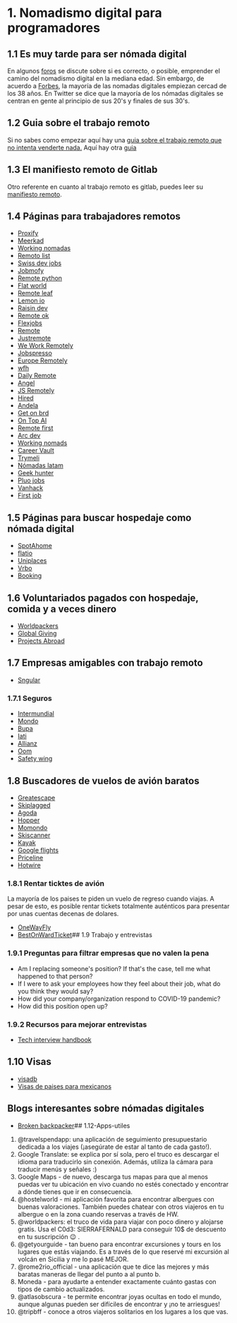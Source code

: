 # 1. Nomadismo digital para programadores



## 1.1 Es muy tarde para ser nómada digital

En algunos
[foros](https://nomadlist.com/forum/t/is-it-too-late-to-become-a-digital-nomad-at-40/4750)
se discute sobre si es correcto, o posible, emprender el camino del
nomadismo digital en la mediana edad. Sin embargo, de acuerdo a
[Forbes](https://www.forbes.com/sites/elainepofeldt/2018/08/30/digital-nomadism-goes-mainstream/),
la mayoría de las nomadas digitales empiezan cercad de los 38 años. En
Twitter se dice que la mayoría de los nómadas digitales se centran en
gente al principio de sus 20\'s y finales de sus 30\'s.

## 1.2 Guia sobre el trabajo remoto

Si no sabes como empezar aquí hay una [guia sobre el trabajo remoto que
no intenta venderte
nada.](https://blog.stephsmith.io/the-guide-to-remote-work/) Aquí hay
otra [guia](https://www.guiatrabajoremoto.cl/)

## 1.3 El manifiesto remoto de Gitlab

Otro referente en cuanto al trabajo remoto es gitlab, puedes leer su
[manifiesto
remoto](https://about.gitlab.com/company/culture/all-remote/guide/).

## 1.4 Páginas para trabajadores remotos

-   [Proxify](https://career.proxify.io/)
-   [Meerkad](https://meerkad.com/)
-   [Working nomadas](https://workingNomads.org) 
-   [Remoto list](https://remotolist.com/)
-   [Swiss dev jobs](https://swissdevjobs.ch/)
-   [Jobmofy](https://jobmofy.com)
-   [Remote python](https://remotepython.com/jobs)
-   [Flat world](https://flatworld.co)
-   [Remote leaf](https://remoteleaf.com)
-   [Lemon io](https://lemon.io)
-   [Raisin dev](https://raisin.dev)
-   [Remote ok](https://remoteok.io)
-   [Flexjobs](https://www.flexjobs.com/)
-   [Remote](https://remote.co)
-   [Justremote](https://justremote.co)
-   [We Work Remotely](https://weworkremotely.com)
-   [Jobspresso](https://jobspresso.co)
-   [Europe Remotely](https://europeremotely.com)
-   [wfh](https://wfh.io)
-   [Daily Remote](https://dailyremote.com)
-   [Angel](https://angel.co)
-   [JS Remotely](https://jsremotely.com)
-   [Hired](https://hired.com)
-   [Andela](https://andela.com/for-engineers/)
-   [Get on brd](https://www.getonbrd.com/)
-   [On Top AI](https://www.ontop.ai/)
-   [Remote first](https://remotefirst.digital)
-   [Arc dev](https://arc.dev)
-   [Working nomads](https://workingnomads.co)
-   [Career Vault](https://careervault.io)
-   [Trymeli](https://trymeli.com)
-   [Nómadas latam](https://nomadalatam.com/)
-   [Geek hunter](https://geekhunter.co/)
-   [Pluo jobs](https://pluo.jobs/)
-   [Vanhack](https://vanhack.com/)
-   [First job](https://firstjob.me/)

## 1.5 Páginas para buscar hospedaje como nómada digital

-   [SpotAhome](https://www.spotahome.com)
-   [flatio](https://www.flatio.es/)
-   [Uniplaces](https://www.uniplaces.com)
-   [Vrbo](https://www.verbo.com)
-   [Booking](https://www.booking.com)

## 1.6 Voluntariados pagados con hospedaje, comida y a veces dinero

-   [Worldpackers](https://www.worldpackers.com/es)
-   [Global Giving](https://www.globalgiving.org/)
-   [Projects Abroad](https://www.projects-abroad.net/)

## 1.7 Empresas amigables con trabajo remoto

-   [Sngular](https://www.sngular.com)

### 1.7.1 Seguros

-   [Intermundial](https://www.intermundial.es)
-   [Mondo](https://heymondo.com)
-   [Bupa](https://www.bupaglobal.com/es)
-   [Iati](https://iatiseguros.com)
-   [Allianz](https://allianzcare.com)
-   [Oom](https://oominsurance.com)
-   [Safety wing](https://safetywing.com)

## 1.8 Buscadores de vuelos de avión baratos

-   [Greatescape](https://greatescape.co)
-   [Skiplagged](https://skiplagged.com/)
-   [Agoda](https://www.agoda.com/)
-   [Hopper](https://www.hopper.com/)
-   [Momondo](https://www.momondo.com/)
-   [Skiscanner](https://www.skyscanner.com/)
-   [Kayak](https://www.kayak.com/)
-   [Google flights](https://www.google.com/travel/flights)
-   [Priceline](https://www.priceline.com/)
-   [Hotwire](https://hotwire.com/)

### 1.8.1 Rentar ticktes de avión

La mayoría de los paises te piden un vuelo de regreso cuando viajas. A
pesar de esto, es posible rentar tickets totalmente auténticos
para presentar por unas cuentas decenas de dolares.

-   [OneWayFly](https://onewayfly.com/es/)
-   [BestOnWardTicket](https://bestonwardticket.com/#how-it-works)## 1.9 Trabajo y entrevistas

### 1.9.1 Preguntas para filtrar empresas que no valen la pena

-   Am I replacing someone\'s position? If that\'s the case, tell me
    what happened to that person?
-   If I were to ask your employees how they feel about their job, what
    do you think they would say?
-   How did your company/organization respond to COVID-19 pandemic?
-   How did this position open up?

### 1.9.2 Recursos para mejorar entrevistas

-   [Tech interview
    handbook](https://yangshun.github.io/tech-interview-handbook/introduction)

## 1.10 Visas

- [visadb](https://visadb.io/)
- [Visas de paises para mexicanos](https://www.mundukos.com/tips-de-viaje/a-que-paises-pueden-viajar-los-mexicanos-sin-visa/)
## Blogs interesantes sobre nómadas digitales

-   [Broken backpacker](https://www.thebrokebackpacker.com/)## 1.12-Apps-utiles

1. @travelspendapp: una aplicación de seguimiento presupuestario dedicada a los viajes (¡asegúrate de estar al tanto de cada gasto!).
2. Google Translate: se explica por sí sola, pero el truco es descargar el idioma para traducirlo sin conexión. Además, utiliza la cámara para traducir menús y señales :)
3. Google Maps - de nuevo, descarga tus mapas para que al menos puedas ver tu ubicación en vivo cuando no estés conectado y encontrar a dónde tienes que ir en consecuencia.
4. @hostelworld - mi aplicación favorita para encontrar albergues con buenas valoraciones. También puedes chatear con otros viajeros en tu albergue o en la zona cuando reservas a través de HW.
5. @worldpackers: el truco de vida para viajar con poco dinero y alojarse gratis. Usa el C0d3: SIERRAFERNALD para conseguir 10$ de descuento en tu suscripción 😉 .
6. @getyourguide - tan bueno para encontrar excursiones y tours en los lugares que estás viajando. Es a través de lo que reservé mi excursión al volcán en Sicilia y me lo pasé MEJOR.
7. @rome2rio_official - una aplicación que te dice las mejores y más baratas maneras de llegar del punto a al punto b.
8. Moneda - para ayudarte a entender exactamente cuánto gastas con tipos de cambio actualizados.
9. @atlasobscura - te permite encontrar joyas ocultas en todo el mundo, aunque algunas pueden ser difíciles de encontrar y ¡no te arriesgues!
10. @tripbff - conoce a otros viajeros solitarios en los lugares a los que vas. 